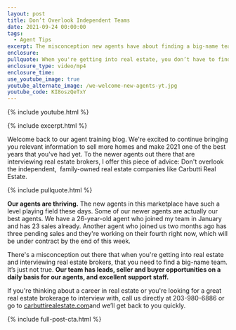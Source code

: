 ```yaml
---
layout: post
title: Don’t Overlook Independent Teams
date: 2021-09-24 00:00:00
tags:
  - Agent Tips
excerpt: The misconception new agents have about finding a big-name team.
enclosure:
pullquote: When you're getting into real estate, you don’t have to find a big-name team.
enclosure_type: video/mp4
enclosure_time:
use_youtube_image: true
youtube_alternate_image: /we-welcome-new-agents-yt.jpg
youtube_code: KI8oszQeTxY
---
```

{% include youtube.html %}

{% include excerpt.html %}

Welcome back to our agent training blog. We're excited to continue bringing you relevant information to sell more homes and make 2021 one of the best years that you've had yet. To the newer agents out there that are interviewing real estate brokers, I offer this piece of advice: Don't overlook the independent,&nbsp; family-owned real estate companies like Carbutti Real Estate.

{% include pullquote.html %}

**Our agents are thriving.** The new agents in this marketplace have such a level playing field these days. Some of our newer agents are actually our best agents. We have a 26-year-old agent who joined my team in January and has 23 sales already. Another agent who joined us two months ago has three pending sales and they're working on their fourth right now, which will be under contract by the end of this week.

There's a misconception out there that when you're getting into real estate and interviewing real estate brokers, that you need to find a big-name team. It’s just not true. **Our team has leads, seller and buyer opportunities on a daily basis for our agents, and excellent support staff.**

If you're thinking about a career in real estate or you're looking for a great real estate brokerage to interview with, call us directly at 203-980-6886 or go to [carbuttirealestate.com](https://www.carbuttirealestate.com/)and we’ll get back to you quickly.

{% include full-post-cta.html %}
